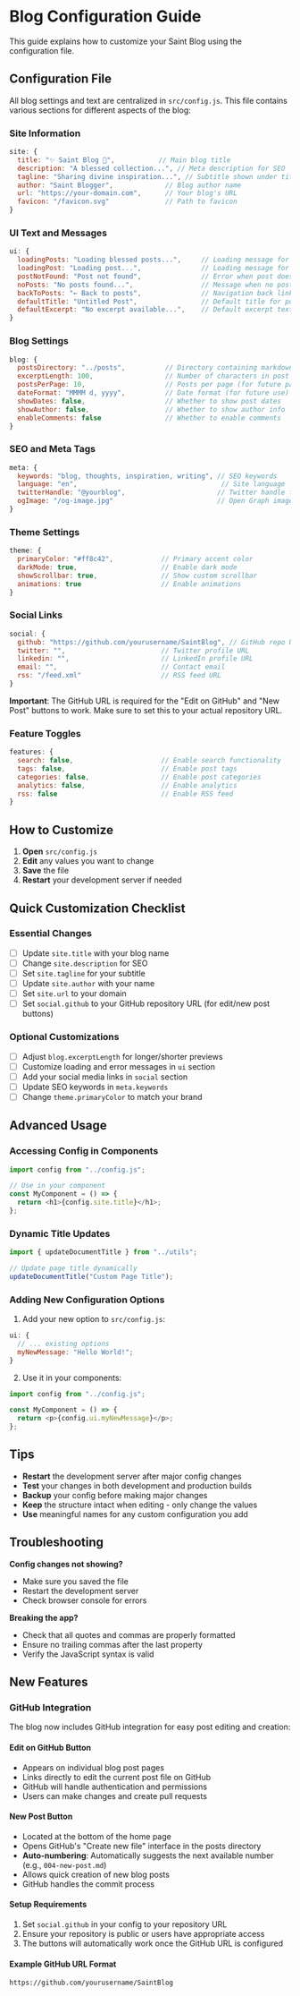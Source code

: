 # Blog Configuration Guide

This guide explains how to customize your Saint Blog using the configuration file.

## Configuration File

All blog settings and text are centralized in `src/config.js`. This file contains various sections for different aspects of the blog:

### Site Information

```javascript
site: {
  title: "✨ Saint Blog 👼",           // Main blog title
  description: "A blessed collection...", // Meta description for SEO
  tagline: "Sharing divine inspiration...", // Subtitle shown under title
  author: "Saint Blogger",             // Blog author name
  url: "https://your-domain.com",      // Your blog's URL
  favicon: "/favicon.svg"              // Path to favicon
}
```

### UI Text and Messages

```javascript
ui: {
  loadingPosts: "Loading blessed posts...",     // Loading message for post list
  loadingPost: "Loading post...",               // Loading message for single post
  postNotFound: "Post not found",               // Error when post doesn't exist
  noPosts: "No posts found...",                 // Message when no posts exist
  backToPosts: "← Back to posts",               // Navigation back link text
  defaultTitle: "Untitled Post",                // Default title for posts without one
  defaultExcerpt: "No excerpt available...",    // Default excerpt text
}
```

### Blog Settings

```javascript
blog: {
  postsDirectory: "../posts",          // Directory containing markdown files
  excerptLength: 100,                  // Number of characters in post excerpts
  postsPerPage: 10,                    // Posts per page (for future pagination)
  dateFormat: "MMMM d, yyyy",          // Date format (for future use)
  showDates: false,                    // Whether to show post dates
  showAuthor: false,                   // Whether to show author info
  enableComments: false                // Whether to enable comments
}
```

### SEO and Meta Tags

```javascript
meta: {
  keywords: "blog, thoughts, inspiration, writing", // SEO keywords
  language: "en",                                    // Site language
  twitterHandle: "@yourblog",                       // Twitter handle for cards
  ogImage: "/og-image.jpg"                          // Open Graph image for sharing
}
```

### Theme Settings

```javascript
theme: {
  primaryColor: "#ff8c42",            // Primary accent color
  darkMode: true,                     // Enable dark mode
  showScrollbar: true,                // Show custom scrollbar
  animations: true                    // Enable animations
}
```

### Social Links

```javascript
social: {
  github: "https://github.com/yourusername/SaintBlog", // GitHub repo URL (required for edit/new post buttons)
  twitter: "",                        // Twitter profile URL
  linkedin: "",                       // LinkedIn profile URL
  email: "",                          // Contact email
  rss: "/feed.xml"                    // RSS feed URL
}
```

**Important**: The GitHub URL is required for the "Edit on GitHub" and "New Post" buttons to work. Make sure to set this to your actual repository URL.

### Feature Toggles

```javascript
features: {
  search: false,                      // Enable search functionality
  tags: false,                        // Enable post tags
  categories: false,                  // Enable post categories
  analytics: false,                   // Enable analytics
  rss: false                          // Enable RSS feed
}
```

## How to Customize

1. **Open** `src/config.js`
2. **Edit** any values you want to change
3. **Save** the file
4. **Restart** your development server if needed

## Quick Customization Checklist

### Essential Changes

- [ ] Update `site.title` with your blog name
- [ ] Change `site.description` for SEO
- [ ] Set `site.tagline` for your subtitle
- [ ] Update `site.author` with your name
- [ ] Set `site.url` to your domain
- [ ] Set `social.github` to your GitHub repository URL (for edit/new post buttons)

### Optional Customizations

- [ ] Adjust `blog.excerptLength` for longer/shorter previews
- [ ] Customize loading and error messages in `ui` section
- [ ] Add your social media links in `social` section
- [ ] Update SEO keywords in `meta.keywords`
- [ ] Change `theme.primaryColor` to match your brand

## Advanced Usage

### Accessing Config in Components

```javascript
import config from "../config.js";

// Use in your component
const MyComponent = () => {
  return <h1>{config.site.title}</h1>;
};
```

### Dynamic Title Updates

```javascript
import { updateDocumentTitle } from "../utils";

// Update page title dynamically
updateDocumentTitle("Custom Page Title");
```

### Adding New Configuration Options

1. Add your new option to `src/config.js`:

```javascript
ui: {
  // ... existing options
  myNewMessage: "Hello World!";
}
```

2. Use it in your components:

```javascript
import config from "../config.js";

const MyComponent = () => {
  return <p>{config.ui.myNewMessage}</p>;
};
```

## Tips

- **Restart** the development server after major config changes
- **Test** your changes in both development and production builds
- **Backup** your config before making major changes
- **Keep** the structure intact when editing - only change the values
- **Use** meaningful names for any custom configuration you add

## Troubleshooting

**Config changes not showing?**

- Make sure you saved the file
- Restart the development server
- Check browser console for errors

**Breaking the app?**

- Check that all quotes and commas are properly formatted
- Ensure no trailing commas after the last property
- Verify the JavaScript syntax is valid

## New Features

### GitHub Integration

The blog now includes GitHub integration for easy post editing and creation:

#### Edit on GitHub Button

- Appears on individual blog post pages
- Links directly to edit the current post file on GitHub
- GitHub will handle authentication and permissions
- Users can make changes and create pull requests

#### New Post Button

- Located at the bottom of the home page
- Opens GitHub's "Create new file" interface in the posts directory
- **Auto-numbering**: Automatically suggests the next available number (e.g., `004-new-post.md`)
- Allows quick creation of new blog posts
- GitHub handles the commit process

#### Setup Requirements

1. Set `social.github` in your config to your repository URL
2. Ensure your repository is public or users have appropriate access
3. The buttons will automatically work once the GitHub URL is configured

#### Example GitHub URL Format

```
https://github.com/yourusername/SaintBlog
```
